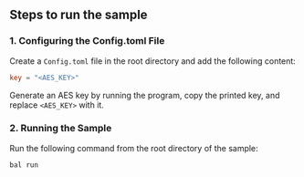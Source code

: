 ## Steps to run the sample

### 1. Configuring the Config.toml File

Create a `Config.toml` file in the root directory and add the following content:

```toml
key = "<AES_KEY>"
```

Generate an AES key by running the program, copy the printed key, and replace `<AES_KEY>` with it.

### 2. Running the Sample

Run the following command from the root directory of the sample:

```sh
bal run
```
